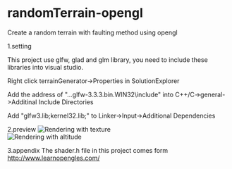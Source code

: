 # randomTerrain-opengl
Create a random terrain with faulting method using opengl  

1.setting

This project use glfw, glad and glm library, you need to include these libraries into visual studio.

Right click terrainGenerator->Properties in SolutionExplorer

Add the address of "...glfw-3.3.3.bin.WIN32\include" into C++/C->general->Additinal Include Directories

Add "glfw3.lib;kernel32.lib;" to Linker->Input->Additional Dependencies


2.preview
![Rendering with texture](https://i.loli.net/2021/03/23/LBxw6vdMklAVTpU.png)   
![Rendering with altitude](https://i.loli.net/2021/03/23/JSrLub1C8UEdRQ3.png)  


3.appendix
The shader.h file in this project comes form http://www.learnopengles.com/  
